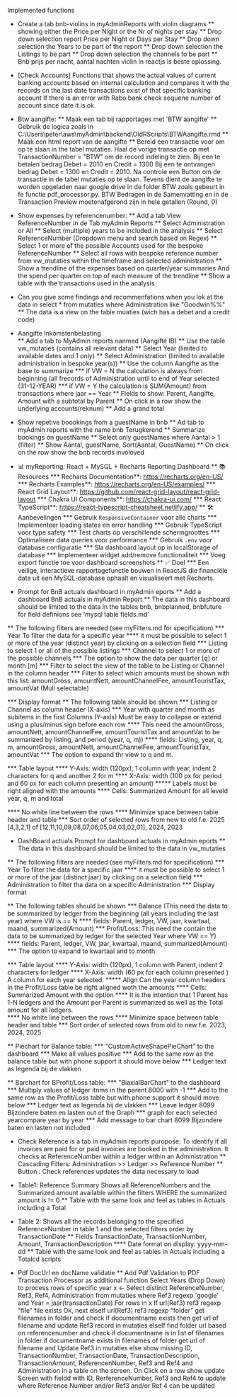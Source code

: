 Implemented functions

* Create a tab bnb-violins in myAdminReports with violin diagrams
** showing either the Price per Night or the Nr of nights per stay
** Drop down selection report Price per Night or Days per Stay
** Drop down selection the Years to be part of the report
** Drop down selection the Listings to be part
** Drop down selection the channels to be part
** Bnb prijs per nacht, aantal nachten violin in reactjs  is beste oplossing. 

* [Check Accounts] Functions that shows the actual values of current banking accounts based on internal calculation and compares it with the records on the last date transactions exist of that specific banking account If there is an error with Rabo bank check sequene number of account since date it is ok.  

* Btw aangifte:
** Maak een tab bij rapportages met 'BTW aangifte'
** Gebruik de logica zoals in C:\Users\peter\aws\myAdmin\backend\OldRScripts\BTWAangifte.rmd
** Maak een html report van de aangifte
** Bereid een transactie voor om op te slaan in the tabel mutaties. Haal de vorige transactie op met TransactionNumber = "BTW" om de record indeling te zien. Bij een te betalen bedrag Debet = 2010 en Credit = 1300 Bij een te ontvangen bedrag Debet = 1300 en Credit = 2010. Na controle een Button om de transactie in de tabel mutaties op te slaan. Tevens dient de aangifte te worden opgeladen naar google drive in de folder BTW zoals gebeurt in fe functie pdf_processor.py. BTW Bedragen in de Samenvatting en in de Transaction Preview moetenafgerond zijn in hele getallen (Round, 0)

* Show expenses by referencenumber:
** Add a tab View ReferenceNumber in de  Tab myAdmin Reports
** Select Administration or All
** Select (multiple) years to be included in the analysis
** Select ReferenceNumber (Dropdown menu and search based on Regex)
** Select 1 or more of the possible Accounts used for the bespoke ReferenceNumber
** Select all rows with bespoke reference number from vw_mutaties within the timeframe and selected administration
** Show a trendline of the expenses based on quarter/year summaries And the spend per quarter on top of each measure of the trendline
** Show a table with the transactions used in the analysis

* Can you give some findings and recommenfations when you lok at the data in select * from mutaties where Administration like "Goodwin%%"
** The data is a view on the table muaties (wich has a debet and a credit  code)

* Aangifte Inkomstenbelasting  
** Add a tab to MyAdmin reports nanmed (Aangifte IB)
** Use the table vw_mutaties (contains all relevant data)
** Select Year (limited to available dates and 1 only)
** Select Administration (limited to available administration in bespoke year(s))
** Use the column Aangifte as the base to summarize
*** if VW = N the calculation is always from beginning (all frecords of Administration until to end of Year selected (31-12-YEAR)
*** if VW = Y the calculation is SUM(Amount) from transactions where jaar == Year
** Fields to show: Parent, Aangifte, Amount with a subtotal by Parent
** On click in a row show the underlying accounts(reknum)
** Add a grand total 

* Show repetive boookings from a guestName in bnb 
** Ad tab to myAdmin reports with the name bnb Terugkerend
** Summarize bookings on guestName
** Select only guestNames where Aantal > 1 (filter)
** Show Aantal, guestName, Sort(Aantal,  GuestName)
** On click on the row show the bnb records involoved


* 📊 myReporting: React + MySQL + Recharts Reporting Dashboard
** 📚 Resources
*** Recharts Documentation**: https://recharts.org/en-US/
*** Recharts Examples**: https://recharts.org/en-US/examples/
*** React Grid Layout**: https://github.com/react-grid-layout/react-grid-layout
*** Chakra UI Components**: https://chakra-ui.com/
*** React TypeScript**: https://react-typescript-cheatsheet.netlify.app/
** 🛠 Aanbevelingen
*** Gebruik `ResponsiveContainer` voor alle charts
*** Implementeer loading states en error handling
*** Gebruik TypeScript voor type safety
*** Test charts op verschillende schermgroottes
*** Optimaliseer data queries voor performance
*** Gebruik `.env` voor database configuratie
*** Sla dashboard layout op in localStorage of database
*** Implementeer widget add/remove functionaliteit
*** Voeg export functie toe voor dashboard screenshots
** ✅ Doel
*** Een veilige, interactieve rapportagefunctie bouwen in ReactJS die financiële data uit een MySQL-database ophaalt en visualiseert met Recharts.

* Prompt for BnB actuals dashboard in myAdmin eports
** Add a dashboard BnB actuals in myAdmin Report
** The data in this dashboard should be limited to the data in the tables bnb, bnbplanned, bnbfuture for field definions see 'mysql table fields.md'

** The following filters are needed (see myFilters.md for specification)
*** Year To filter the data for a specific year
**** it must be possible to select 1 or more of the year (distinct year) by clicking on a selection field
*** Listing to select 1 or all of the possible listings
*** Channel to select 1 or more of the possible channels
*** The option to show the data per quarter [q] or month [m]
*** Filter to select the view of the table to be Listing or Channel in the column header
*** Filter to select which amounts must be shown with this list: amountGross, amountNett, amountChannelFee, amountTouristTax, amountVat (Muli selectable)

*** Display format
** The following table should be shown
*** Listing or Channel as column header (X-axis)
*** Year with quarter and month as subitems in the first Columns (Y-axis)  Must be easy to collapse or extend using a plus/minus sign before each row
**** This need the amountGross, amountNett, amountChannelFee, amountTouristTax and amountVat to be summarized by listing, and period (year, q,  m))
**** fields: Listing, year, q, m, amountGross, amountNett, amountChannelFee, amountTouristTax, amountVat
*** The option to expand thr view to q and m.


*** Table layout 
**** Y-Axis: width (120px),  1 column with year, indent 2 characters for q and another 2 for m
**** X-Axis: width (100 px for period and 60 px for each column presenting an amount) 
***** Labels must be right aligned with the amounts
**** Cells: Summarized Amount for all leveld year, q, m and total
 
**** No white line between the rows
**** Minimize space between table header and table
*** Sort order of selected rows from new to old f.e. 2025 [4,3,2,1] of [12,11,10,09,08,07,06,05,04,03,02,01], 2024, 2023

* DashBoard actuals Prompt for dashboard actuals in myAdmin eports
** The data in this dashboard should be limited to the data in vw_mutaties

** The following filters are needed (see myFilters.md for specification)
*** Year To filter the data for a specific jaar
**** it must be possible to select 1 or more of the jaar (distinct jaar) by clicking on a selection field
*** Administration to filter tha data on a specific Administration 
*** Display format

** The following tables should be shown
*** Balance (This need the data to be summarized by ledger from the beginning (all years including the last year) where VW is == N
**** fields: Parent, ledger, VW, jaar, kwartaal, maand, summarized(Amount)
*** Profit/Loss: This need the contain the data to be summarized by ledger for the selected Year where VW == Y)
**** fields: Parent, ledger, VW, jaar, kwartaal, maand, summarized(Amount)
*** The option to expand to kwartaal and to month

*** Table layout 
**** Y-Axis: width (120px),  1 column with Parent, indent 2 characters for ledger
**** X-Axis: width (60 px for each column presented ) A column for each year selected. 
***** Align Can the year column headers  in the  Profit/Loss table be right aligned woth the amounts
**** Cells: Summarized Amount with the option 
**** It is the intention that 1 Parent has 1-N ledgers and the Amount per Parent is summarized as well as the Total amount for all ledgers.  
**** No white line between the rows
**** Minimize space between table header and table
*** Sort order of selected rows from old to new f.e. 2023, 2024, 2025

** Piechart for Balance table: 
*** "CustomActiveShapePieChart" to the dashboard
*** Make all values positive
*** Add to the same row as the balance table but with phone support it should move below
*** Ledger text as legenda bij de vlakken

** Barchart for BProfit/Loss table: 
*** "BiaxialBarChart" to the dashboard
*** Multiply values of ledger itnms in the parent 8000 with -1
*** Add to the same row as the Profit/Loss table but with phone support it should move below
*** Ledger text as legenda bij de vlakken
*** Leave ledger 8099 Bijzondere baten en lasten out of the Graph
*** graph for each selected yearcompare year by year
*** Add message to bar chart 8099 Bijzondere baten en lasten not included



* Check Reference is a tab in myAdmin reports puropose: To identify if all invoices are paid for or paid invoices are booked in the administration. It checks at ReferenceNumber within a ledger within an Administration
** Cascading Filters: Administratiion >> Ledger >> Reference Number 
** Button : Check references updates the data necessary to load
* Table1: Reference Summary Shows all ReferenceNumbers and the Summarized amount available within the filters WHERE the summarized amount is != 0
** Table with the same look and feel as tables in Actuals including a Total
* Table 2: Shows all the records belonging to the specified ReferenceNumber in table 1 and the selected filters order by TransactionDate
**  Fields TransactionDate, TransactiionNumber, Amount, TransactionDescription
**** Date format on display: yyyy-mm-dd 
** Table with the same look and feel as tables in Actuals including a Totalcd scripts


* Pdf DocUrl en docName validatie
** Add Pdf Validation to PDF Transaction Processor as additional function
Select Years (Drop Down) to process rows of specific year
x <- Select distinct ReferenceNumber, Ref3, Ref4, Administration from mutaties where Ref3 regexp 'google' and Year = jaar(transactionDate)
For rows in x
If url(Ref3) ref3 regexp "file" file exists Ok, next 
elseIf  url(Ref3) ref3 regexp "folder" get filenames in folder and check if documentname exists then get url of filename and update Ref3 record in mutaties 
elseIf find folder url based on referencenumber and check if documentname is in list of filenames in folder 
if documentname exists in filenames of folder get url of filename and Update Ref3 in mutaties
else show missing ID, TransactionNumber, TransactionDate, TransactionDescription, TransactionAmount, ReferencenNumber, Ref3 and Ref4 and Administration in a table on the screen. On Click on a row show update Screen with fieldd with ID, RerferenceNumber, Ref3 and Ref4 to update where Reference Number and/or Ref3 and/or Ref 4 can be updated
